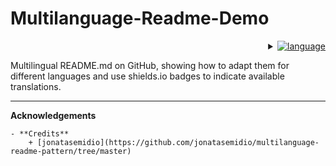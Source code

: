 # Multilanguage-Readme-Demo

<div align="right">
    <details>
        <summary>
            <a href="#">
                <img alt="language" src="https://img.shields.io/badge/Languages-brightgreen?style=social&logo=googletranslate&labelColor=%23151515&color=%230866FF">
            </a>
        </summary>
        <br>
        <a href="https://github.com/DaniDeDos/Multilanguage-Readme-Demo/tree/main">
            <img alt="us_US" src="https://img.shields.io/badge/English.-brightgreen?style=flat-square&label=%F0%9F%87%BA%F0%9F%87%B2&labelColor=%23151515&color=%230866FF">
        </a>
        <br>
        <a href="language/README.es.md">
            <img alt="es_ES" src="https://img.shields.io/badge/Spanish-brightgreen?style=flat-square&logo=70px&label=%F0%9F%87%AA%F0%9F%87%B8&labelColor=%23151515&color=%230866FF">
        </a>
        <br>
    </details>
</div>

Multilingual README.md on GitHub, showing how to adapt them for different languages and use shields.io badges to indicate available translations.

---

**Acknowledgements**

    - **Credits** 
        + [jonatasemidio](https://github.com/jonatasemidio/multilanguage-readme-pattern/tree/master)
<!--
- **Special thanks to**
  - [jonatasemidio](https://github.com/jonatasemidio/multilanguage-readme-pattern/tree/master)

